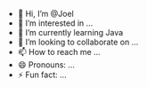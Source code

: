 - 👋 Hi, I’m @Joel
- 👀 I’m interested in ...
- 🌱 I’m currently learning Java
- 💞️ I’m looking to collaborate on ...
- 📫 How to reach me ...
- 😄 Pronouns: ...
- ⚡ Fun fact: ...

<!---
JoelDev13/JoelDev13 is a ✨ special ✨ repository because its `README.md` (this file) appears on your GitHub profile.
You can click the Preview link to take a look at your changes.
--->
